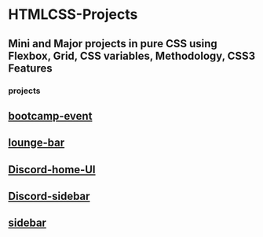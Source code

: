 # HTMLCSS-Projects
## Mini and Major projects in pure CSS using Flexbox, Grid, CSS variables, Methodology, CSS3 Features

### projects

## [bootcamp-event](https://alidhuniya.github.io/HTMLCSS-Projects/bootcamp-event/)

## [lounge-bar](https://alidhuniya.github.io/HTMLCSS-Projects/lounge-bar/)

## [Discord-home-UI](https://alidhuniya.github.io/HTMLCSS-Projects/Gridproject/discord-home-UI/)

## [Discord-sidebar](https://alidhuniya.github.io/HTMLCSS-Projects/Gridproject/discordSidebar-UI/)

## [sidebar](https://alidhuniya.github.io/HTMLCSS-Projects/Sidebar/youtubetype/)



